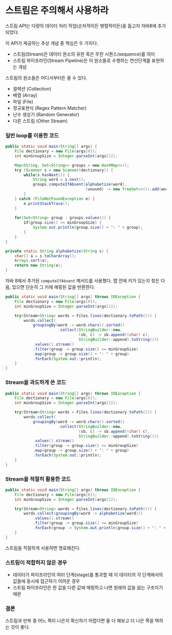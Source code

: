 # 스트림은 주의해서 사용하라

스트림 API는 다량의 데이터 처리 작업(순차적이든 병렬적이든)을 돕고자 자바8에 추가되었다.

이 API가 제공하는 추상 개념 중 핵심은 두 가지다.

- 스트림(Stream)은 데이터 원소의 유한 혹은 무한 시퀀스(sequence)를 의미
- 스트림 파이프라인(Stream Pipeline)은 이 원소들로 수행하는 연산단계를 표현하는 개념

스트림의 원소들은 어디서부터든 올 수 있다.

- 컬렉션 (Collection)
- 배열 (Array)
- 파일 (File)
- 정규표현식 (Regex Pattern Matcher)
- 난수 생성기 (Random Generator)
- 다른 스트림 (Other Stream)

### 일반 loop를 이용한 코드

```java
public static void main(String[] args) {
    File dectionary = new File(args[0]);
    int minGroupSize = Integer.parseInt(args[1]);

    Map<String, Set<String>> groups = new HashMap<>();
    try (Scanner s = new Scanner(dectionary)) {
        while(s.hasNext()) {
            String word = s.next();
            groups.computeIfAbsent(alphabetize(word), 
                                   (unused) -> new TreeSet<>()).add(word);
        }
    } catch (FileNotFoundException e) {
        e.printStackTrace();
    }
    
    for(Set<String> group : groups.values()) {
        if(group.size() >= minGroupSize) {
            System.out.println(group.size() + ": " + group);
        }
    }
}

private static String alphabetize(String s) {
    char[] a = s.toCharArray();
    Arrays.sort(a);
    return new String(a);
}
```

자바 8에서 추가된  ```computeIfAbsent``` 메서드를 사용했다.
맵 안에 키가 있는지 찾은 다음, 있으면 단순히 그 키에 매핑된 값을 반환한다.


```java
public static void main(String[] args) throws IOException {
    File dectionary = new File(args[0]);
    int minGroupSize = Integer.parseInt(args[1]);

    try(Stream<String> words = Files.lines(dectionary.toPath())) {
        words.collect(
            groupingBy(word -> word.chars().sorted()
                       .collect(StringBuilder::new,
                                (sb, c) -> sb.append((char) c),
                                StringBuilder::append).toString()))
            .values().stream()
            .filter(group -> group.size() >= minGroupSize)
            .map(group -> group.size() + ": " + group)
            .forEach(System.out::println);
    }
}
```

### Stream을 과도하게 쓴 코드

```java
public static void main(String[] args) throws IOException {
    File dectionary = new File(args[0]);
    int minGroupSize = Integer.parseInt(args[1]);

    try(Stream<String> words = Files.lines(dectionary.toPath())) {
        words.collect(
            groupingBy(word -> word.chars().sorted()
                       .collect(StringBuilder::new,
                                (sb, c) -> sb.append((char) c),
                                StringBuilder::append).toString()))
            .values().stream()
            .filter(group -> group.size() >= minGroupSize)
            .map(group -> group.size() + ": " + group)
            .forEach(System.out::println);
    }
}
```

### Stream을 적절히 활용한 코드

```java
public static void main(String[] args) throws IOException {
    File dectionary = new File(args[0]);
    int minGroupSize = Integer.parseInt(args[1]);

    try(Stream<String> words = Files.lines(dectionary.toPath())) {
        words.collect(groupingBy(word -> alphabetize(word)))
            .values().stream()
            .filter(group -> group.size() >= minGroupSize)
            .forEach(group -> System.out.println(group.size() + ": " + group));
    }
}
```

스트림을 적절하게 사용하면 명료해진다.

### 스트림이 적합하지 않은 경우

- 데이터가 파이프라인의 여러 단계(stage)를 통과할 때 이 데이터의 각 단계에서의 값들에 동시에 접근하기 어려운 경우
- 스트림 파이프라인은 한 값을 다른 값에 매핑하고 나면 원래의 값을 잃는 구조이기 때문

### 결론

스트림과 반복 중 어느 쪽이 나은지 확신하기 어렵다면 둘 다 해보고 더 나은 쪽을 택하는 것이 좋다.